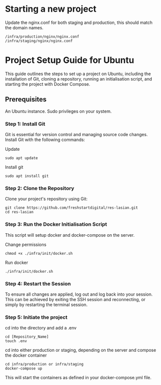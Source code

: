 # Starting a new project

Update the nginx.conf for both staging and production, this should match the domain names.

```
/infra/production/nginx/nginx.conf
/infra/staging/nginx/nginx.conf
```

# Project Setup Guide for Ubuntu
This guide outlines the steps to set up a project on Ubuntu, including the installation of Git, cloning a repository, running an initialisation script, and starting the project with Docker Compose.

## Prerequisites
An Ubuntu instance.
Sudo privileges on your system.

### Step 1: Install Git
Git is essential for version control and managing source code changes. Install Git with the following commands:

Update
```
sudo apt update
```
Install git
```
sudo apt install git
```
### Step 2: Clone the Repository
Clone your project's repository using Git:

```
git clone https://github.com/freshstartdigital/res-lasian.git
cd res-lasian
```

### Step 3: Run the Docker Initialisation Script
This script will setup docker and docker-compose on the server.

Change permissions
```
chmod +x ./infra/init/docker.sh
```
Run docker
```
./infra/init/docker.sh
```

### Step 4: Restart the Session
To ensure all changes are applied, log out and log back into your session. This can be achieved by exiting the SSH session and reconnecting, or simply by restarting the terminal session.

### Step 5: Initiate the project

cd into the directory and add a .env

```
cd [Repository_Name]
touch .env
```
cd into either production or staging, depending on the server and compose the docker container

```
cd infra/production or infra/staging
docker-compose up
```
This will start the containers as defined in your docker-compose.yml file.